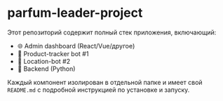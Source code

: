# parfum-leader-project

Этот репозиторий содержит полный стек приложения, включающий:

- 🌐 Admin dashboard (React/Vue/другое)
- 🤖 Product-tracker bot #1
- 🤖 Location-bot #2
- 🐍 Backend (Python)

Каждый компонент изолирован в отдельной папке и имеет свой `README.md` с подробной инструкцией по установке и запуску.

